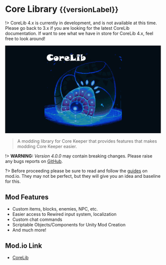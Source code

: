 ﻿# Core Library <small>{{versionLabel}}</small>
!> CoreLib 4.x is currently in development, and is not available at this time. Please go back to 3.x if you are looking for the latest CoreLib documentation.
If want to see what we have in store for CoreLib 4.x, feel free to look around!

![CoreLib](../corelib-bg.png)

> A modding library for Core Keeper that provides features that makes modding Core Keeper easier.

!> **WARNING:** _Version 4.0.0_ may contain breaking changes. Please raise any bugs reports on [GitHub](https://github.com/CoreKeeperMods/CoreLib/issues).

?> Before proceeding please be sure to read and follow the [guides](https://mod.io/g/corekeeper/r) on mod.io. They may not be perfect, but they will give you an idea and baseline for this.

## Mod Features
- Custom items, blocks, enemies, NPC, etc.
- Easier access to Rewired input system, localization
- Custom chat commands
- Scriptable Objects/Components for Unity Mod Creation
- And much more!

## Mod.io Link
- [CoreLib](https://mod.io/g/corekeeper/m/core-lib ':class=specialLink')